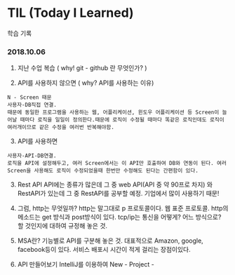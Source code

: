 # TIL (Today I Learned)

학습 기록

### 2018.10.06

1. 지난 수업 복습 ( why! git - github 란 무엇인가? )

2. API를 사용하지 않으면 ( why? API를 사용하는 이유)
```
N - Screen 때문 
사용자-DB직접 연결. 
때문에 동일한 프로그램을 사용하는 웹, 어플리케이션, 윈도우 어플리케이션 등 Screen이 늘어날 때마다 로직을 일일이 정의한다.때문에 로직이 수정될 때마다 똑같은 로직인데도 로직이 여러개이므로 같은 수정을 여러번 반복해야함.
```
3. API를 사용하면 
```
사용자-API-DB연결. 
로직을 API에 설정해두고, 여러 Screen에서는 이 API만 호출하여 DB와 연동이 된다. 여러 Screen을 사용해도 로직이 수정되었을때 한번만 수정해도 된다는 간편함이 있다.  
```
3. Rest API
API에는 종류가 많은데 그 중 web API(API 중 약 90프로 차지) 와 RestAPI가 있는데 그 중 RestAPI를 공부할 예정.
기업에서 많이 사용하기 때문!

4. 그럼, http는 무엇일까?
http는 말그대로 p 프로토콜이다. 웹 표준 프로토콜. http의 메소드는 get 방식과 post방식이 있다.
tcp/ip는 통신을 어떻게? 어느 방식으로? 할 것인지에 대하여 규정해 놓은 것.
      
5. MSA란?
기능별로 API를 구분해 놓은 것. 대표적으로 Amazon, google, facebook등이 있다.
서비스 배포시 시간이 적게 걸리는 장점이있다.

6. API 만들어보기
IntelliJ를 이용하여 New - Project - 

